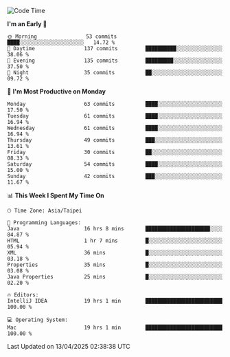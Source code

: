 <!--START_SECTION:waka-->
![Code Time](http://img.shields.io/badge/Code%20Time-1%2C934%20hrs%2010%20mins-blue)

**I'm an Early 🐤** 

```text
🌞 Morning                53 commits          ████░░░░░░░░░░░░░░░░░░░░░   14.72 % 
🌆 Daytime                137 commits         ██████████░░░░░░░░░░░░░░░   38.06 % 
🌃 Evening                135 commits         █████████░░░░░░░░░░░░░░░░   37.50 % 
🌙 Night                  35 commits          ██░░░░░░░░░░░░░░░░░░░░░░░   09.72 % 
```
📅 **I'm Most Productive on Monday** 

```text
Monday                   63 commits          ████░░░░░░░░░░░░░░░░░░░░░   17.50 % 
Tuesday                  61 commits          ████░░░░░░░░░░░░░░░░░░░░░   16.94 % 
Wednesday                61 commits          ████░░░░░░░░░░░░░░░░░░░░░   16.94 % 
Thursday                 49 commits          ███░░░░░░░░░░░░░░░░░░░░░░   13.61 % 
Friday                   30 commits          ██░░░░░░░░░░░░░░░░░░░░░░░   08.33 % 
Saturday                 54 commits          ████░░░░░░░░░░░░░░░░░░░░░   15.00 % 
Sunday                   42 commits          ███░░░░░░░░░░░░░░░░░░░░░░   11.67 % 
```


📊 **This Week I Spent My Time On** 

```text
🕑︎ Time Zone: Asia/Taipei

💬 Programming Languages: 
Java                     16 hrs 8 mins       █████████████████████░░░░   84.87 % 
HTML                     1 hr 7 mins         █░░░░░░░░░░░░░░░░░░░░░░░░   05.94 % 
XML                      36 mins             █░░░░░░░░░░░░░░░░░░░░░░░░   03.18 % 
Properties               35 mins             █░░░░░░░░░░░░░░░░░░░░░░░░   03.08 % 
Java Properties          25 mins             █░░░░░░░░░░░░░░░░░░░░░░░░   02.20 % 

🔥 Editors: 
IntelliJ IDEA            19 hrs 1 min        █████████████████████████   100.00 % 

💻 Operating System: 
Mac                      19 hrs 1 min        █████████████████████████   100.00 % 
```


 Last Updated on 13/04/2025 02:38:38 UTC
<!--END_SECTION:waka-->
